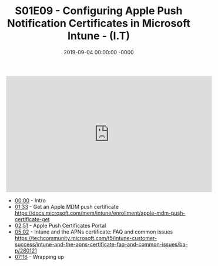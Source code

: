 ﻿---
layout: post
title: "S01E09 - Configuring Apple Push Notification Certificates in Microsoft Intune - (I.T)"
date: 2019-09-04 00:00:00 -0000
categories:
---

<iframe loading="lazy" width="560" height="315" src="https://www.youtube.com/embed/EVbPb9Mu9Og" title="YouTube video player" frameborder="0" allow="accelerometer; autoplay; clipboard-write; encrypted-media; gyroscope; picture-in-picture" allowfullscreen></iframe>

* [00:00](https://www.youtube.com/watch?v=EVbPb9Mu9Og&t=0s) - Intro
* [01:33](https://www.youtube.com/watch?v=EVbPb9Mu9Og&t=93s) - Get an Apple MDM push certificate
https://docs.microsoft.com/mem/intune/enrollment/apple-mdm-push-certificate-get
* [02:51](https://www.youtube.com/watch?v=EVbPb9Mu9Og&t=171s) - Apple Push Certificates Portal
* [05:02](https://www.youtube.com/watch?v=EVbPb9Mu9Og&t=302s) - Intune and the APNs certificate: FAQ and common issues
https://techcommunity.microsoft.com/t5/intune-customer-success/intune-and-the-apns-certificate-faq-and-common-issues/ba-p/280121
* [07:16](https://www.youtube.com/watch?v=EVbPb9Mu9Og&t=436s) - Wrapping up

